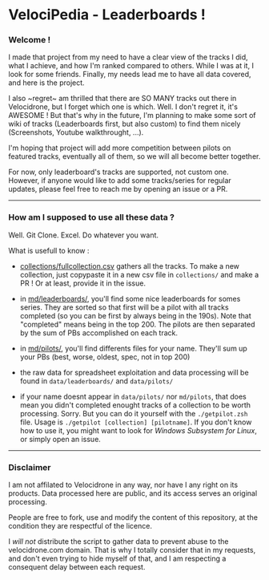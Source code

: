 # VelociPedia - Leaderboards !

### Welcome !
I made that project from my need to have a clear view of the tracks I did, what I achieve, and how I'm ranked compared to others. While I was at it, I look for some friends. Finally, my needs lead me to have all data covered, and here is the project.

I also ~regret~ am thrilled that there are SO MANY tracks out there in Velocidrone, but I forget which one is which. Well. I don't regret it, it's AWESOME ! But that's why in the future, I'm planning to make some sort of wiki of tracks (Leaderboards first, but also custom) to find them nicely (Screenshots, Youtube walkthrought, ...).

I'm hoping that project will add more competition between pilots on featured tracks, eventually all of them, so we will all become better together.

For now, only leaderboard's tracks are supported, not custom one. However, if anyone would like to add some tracks/series for regular updates, please feel free to reach me by opening an issue or a PR.

---

### How am I supposed to use all these data ?

Well. Git Clone. Excel. Do whatever you want.

What is usefull to know :

- [collections/fullcollection.csv](collections/fullcollection.csv) gathers all the tracks. To make a new collection, just copypaste it in a new csv file in `collections/` and make a PR ! Or at least, provide it in the issue.

- in [md/leaderboards/](md/leaderboards/), you'll find some nice leaderboards for somes series. They are sorted so that first will be a pilot with all tracks completed (so you can be first by always being in the 190s). Note that "completed" means being in the top 200. The pilots are then separated by the sum of PBs accomplished on each track.

- in [md/pilots/](md/pilots/), you'll find differents files for your name. They'll sum up your PBs (best, worse, oldest, spec, not in top 200)

- the raw data for spreadsheet exploitation and data processing will be found in `data/leaderboards/` and `data/pilots/`

- if your name doesnt appear in `data/pilots/` nor `md/pilots`, that does mean you didn't completed enought tracks of a collection to be worth processing. Sorry. But you can do it yourself with the `./getpilot.zsh` file. Usage is `./getpilot [collection] [pilotname]`. If you don't know how to use it, you might want to look for *Windows Subsystem for Linux*, or simply open an issue.

---

### Disclaimer

I am not affilated to Velocidrone in any way, nor have I any right on its products. Data processed here are public, and its access serves an original processing.

People are free to fork, use and modify the content of this repository, at the condition they are respectful of the licence.

I *will not* distribute the script to gather data to prevent abuse to the velocidrone.com domain. That is why I totally consider that in my requests, and don't even trying to hide myself of that, and I am respecting a consequent delay between each request.
